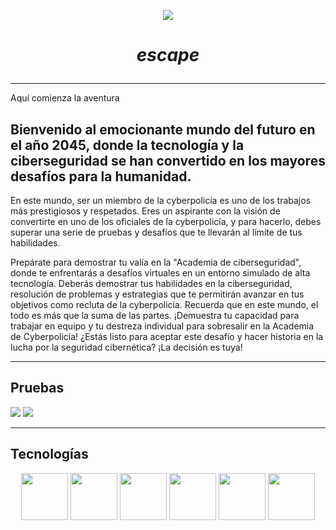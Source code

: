 
<p align="center"> 
  <img src="https://github.com/signados/escape/blob/main/img/present.png">
</p>


# _<p align="center">escape</p>_

---

Aquí comienza la aventura

## Bienvenido al emocionante mundo del futuro en el año 2045, donde la tecnología y la ciberseguridad se han convertido en los mayores desafíos para la humanidad. <br>

En este mundo, ser un miembro de la cyberpolicía es uno de los trabajos más prestigiosos y respetados. Eres un aspirante con la visión de convertirte en uno de los oficiales de la cyberpolicía, y para hacerlo, debes superar una serie de pruebas y desafíos que te llevarán al límite de tus habilidades.<br>

Prepárate para demostrar tu valía en la "Academia de  ciberseguridad", donde te enfrentarás a desafíos virtuales en un entorno simulado de alta tecnología. Deberás demostrar tus habilidades en la ciberseguridad, resolución de problemas y estrategias que te permitirán avanzar en tus objetivos como recluta de la cyberpolicía.
Recuerda que en este mundo, el todo es más que la suma de las partes. ¡Demuestra tu capacidad para trabajar en equipo y tu destreza individual para sobresalir en la Academia de Cyberpolicía! ¿Estás listo para aceptar este desafío y hacer historia en la lucha por la seguridad cibernética? ¡La decisión es tuya!

---
## Pruebas

<img src="https://github.com/signados/escape/blob/main/img/present2.png">

<img src="https://github.com/signados/escape/blob/main/img/present3.png">

---

## Tecnologías <br>

<p align="center"> 
  <img src="https://user-images.githubusercontent.com/25181517/192158954-f88b5814-d510-4564-b285-dff7d6400dad.png" width="75" height="75">
  <img src="https://user-images.githubusercontent.com/25181517/183898674-75a4a1b1-f960-4ea9-abcb-637170a00a75.png" width="75" height="75">
  <img src="https://user-images.githubusercontent.com/25181517/117447155-6a868a00-af3d-11eb-9cfe-245df15c9f3f.png" width="75" height="75">
  <img src="https://user-images.githubusercontent.com/25181517/183897015-94a058a6-b86e-4e42-a37f-bf92061753e5.png" width="75" height="75">
  <img src="https://github.com/signados/escape/blob/main/img/aframe-logo.png" width="75" height="75">
  <img src="https://user-images.githubusercontent.com/25181517/183898054-b3d693d4-dafb-4808-a509-bab54cf5de34.png" width="75" height="75">
</p>
